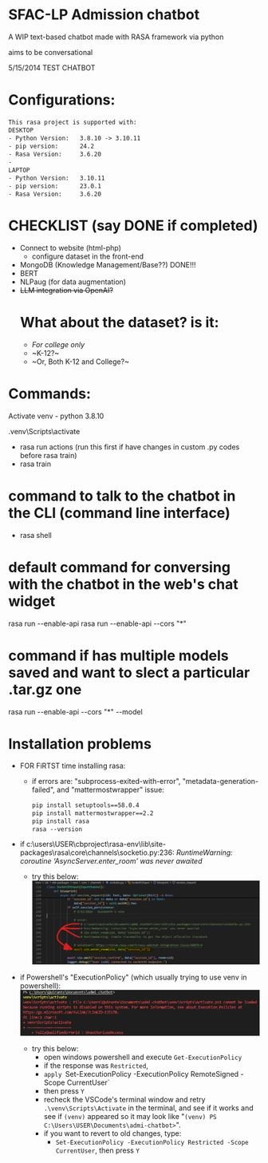 # SFAC-LP Admission chatbot
A WIP text-based chatbot made with RASA framework via python

aims to be conversational

5/15/2014 TEST CHATBOT

# Configurations:
    This rasa project is supported with:
    DESKTOP
    - Python Version:   3.8.10 -> 3.10.11
    - pip version:      24.2
    - Rasa Version:     3.6.20
    -
    LAPTOP
    - Python Version:   3.10.11
    - pip version:      23.0.1
    - Rasa Version:     3.6.20

# CHECKLIST (say DONE if completed)
- Connect to website (html-php)
    - configure dataset in the front-end
- MongoDB (Knowledge Management/Base??) DONE!!!
- BERT
- NLPaug (for data augmentation)
- ~~LLM integration via OpenAI?~~
    # What about the dataset? is it:
    - _For college only_
    - ~K-12?~
    - ~Or, Both K-12 and College?~

# Commands:

Activate venv - python 3.8.10

.venv\Scripts\activate

- rasa run actions (run this first if have changes in custom .py codes before rasa train)
- rasa train

# command to talk to the chatbot in the CLI (command line interface)
- rasa shell

# default command for conversing with the chatbot in the web's chat widget
rasa run --enable-api
rasa run --enable-api --cors "*"
# command if has multiple models saved and want to slect a particular .tar.gz one
rasa run --enable-api --cors "*" --model <path>

# Installation problems
- FOR FiRTST time installing rasa:
    - if errors are:
        "subprocess-exited-with-error", "metadata-generation-failed", and
        "mattermostwrapper" issue:
        ```
        pip install setuptools==58.0.4
        pip install mattermostwrapper==2.2
        pip install rasa
        rasa --version
        ```

- if c:\users\USER\cbproject\rasa-env\lib\site-packages\rasa\core\channels\socketio.py:236: 
    _RuntimeWarning: coroutine ‘AsyncServer.enter_room’ was never awaited_
    - try this below:![async_236_warning](docs/images/async_236_warning.png)
    

- if Powershell's "ExecutionPolicy" (which usually trying to use venv in powershell):
    ![Execution policy](docs/images/execution_policy.png)
    - try this below:
        - open windows powershell and execute `Get-ExecutionPolicy`
        - if the response was `Restricted`, 
        - `apply `Set-ExecutionPolicy -ExecutionPolicy RemoteSigned -Scope CurrentUser`
        - then press `Y`
        - recheck the VSCode's terminal window and retry `.\venv\Scripts\Activate` in the terminal, and see if it works and see if `(venv)` appeared so it may look like "`(venv) PS C:\Users\USER\Documents\admi-chatbot>`".
        - if you want to revert to old changes, type:
            - `Set-ExecutionPolicy -ExecutionPolicy Restricted -Scope CurrentUser`, then press `Y`




        
